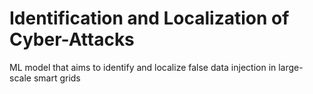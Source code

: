 # Identification and Localization of Cyber-Attacks

ML model that aims to identify and localize false data injection in large-scale smart grids
